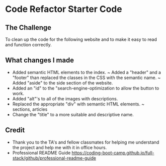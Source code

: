 # Code Refactor Starter Code

## The Challenge

To clean up the code for the following website and to make it easy to read and function correctly.

## What changes I made

- Added semantic HTML elements to the index.
    ~ Added a "header" and a "footer" than replaced the classes in the CSS with the semantic name.
    ~ Added "aside" to the side section of the website.
- Added an "id" to the "search-engine-optimization to allow the button to work.
- Added "alt"'s to all of the images with descriptions.
- Replaced the appropriate "div" with semantic HTML elements.
    ~ sections, articles
- Change the "title" to a more suitable and descriptive name.

## Credit

- Thank you to the TA's and fellow classmates for helping me understand the project and help me with it in office hours.
- Professional README Guide https://coding-boot-camp.github.io/full-stack/github/professional-readme-guide